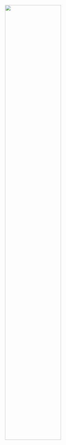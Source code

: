 <p align="center"><img src="https://github.com/JeongwooHam/FE_Study_Logs/assets/123251211/8492d367-7fb4-4128-be87-528ad157c3de" width="60%"/></p>
